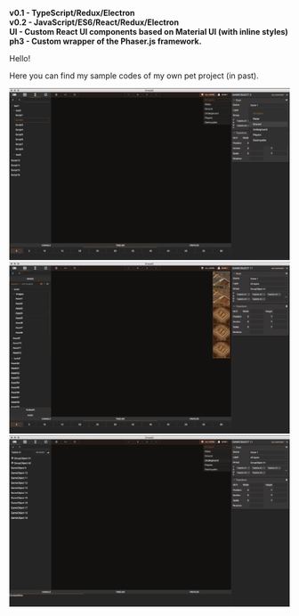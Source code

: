 **v0.1 - TypeScript/Redux/Electron**  
**v0.2 - JavaScript/ES6/React/Redux/Electron**  
**UI - Custom React UI components based on Material UI (with inline styles)**  
**ph3 - Custom wrapper of the Phaser.js framework.**  

Hello!

Here you can find my sample codes of my own pet project (in past). 

![alt text](https://github.com/igorpetushkov/HTML5GameEditorPrototype/blob/master/screenshot1.png)
![alt text](https://github.com/igorpetushkov/HTML5GameEditorPrototype/blob/master/screenshot2.png)
![alt text](https://github.com/igorpetushkov/HTML5GameEditorPrototype/blob/master/screenshot3.png)
